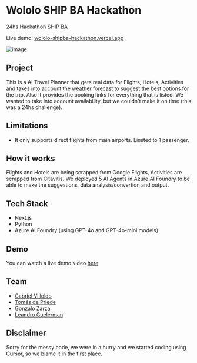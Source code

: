 # Wololo SHIP BA Hackathon

24hs Hackathon [SHIP BA](https://www.shipba.dev/)

Live demo: [wololo-shipba-hackathon.vercel.app](http://wololo-shipba-hackathon.vercel.app/)

![image](https://github.com/user-attachments/assets/b9e7299b-6006-4b95-9e2e-e940d4ff788d)

## Project

This is a AI Travel Planner that gets real data for Flights, Hotels, Activities and takes into account the weather forecast to suggest the best options for the trip. Also it provides the booking links for everything that is listed. We wanted to take into account availability, but we couldn't make it on time (this was a 24hs challenge).

## Limitations

- It only supports direct flights from main airports. Limited to 1 passenger.

## How it works

Flights and Hotels are being scrapped from Google Flights, Activities are scrapped from Citavitis. We deployed 5 AI Agents in Azure AI Foundry to be able to make the suggestions, data analysis/convertion and output. 

## Tech Stack

- Next.js
- Python
- Azure AI Foundry (using GPT-4o and GPT-4o-mini models)

## Demo

You can watch a live demo video [here](https://drive.google.com/file/d/1nhbDfasH0Ye8t_pzzdi2YGB-YNfts3nw/view?usp=drive_link)

## Team
- [Gabriel Villoldo](https://github.com/gvillo)
- [Tomás de Priede](https://github.com/tomiito)
- [Gonzalo Zarza](https://github.com/zeta22)
- [Leandro Guelerman](https://github.com/Leandro-Guelerman)

## Disclaimer

Sorry for the messy code, we were in a hurry and we started coding using Cursor, so we blame it in the first place.
